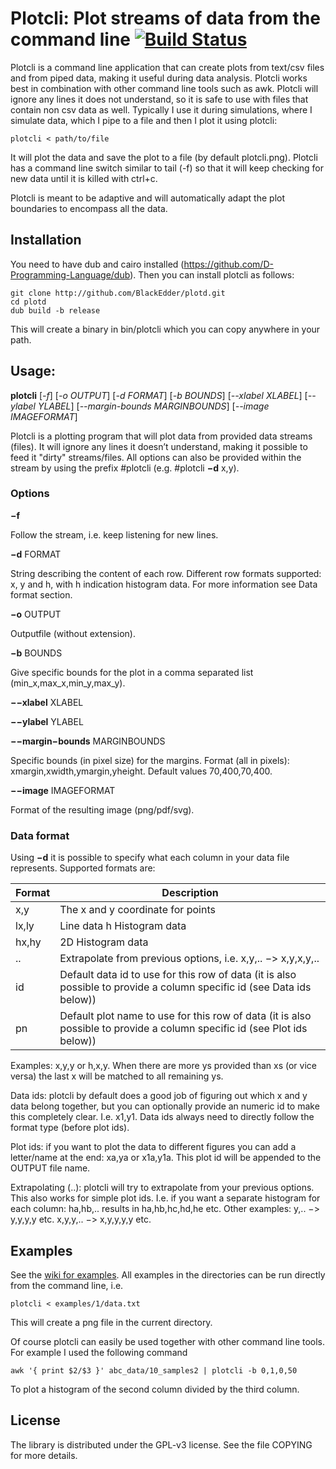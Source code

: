 # Plotcli: Plot streams of data from the command line [![Build Status](https://travis-ci.org/BlackEdder/plotd.svg?branch=master)](https://travis-ci.org/BlackEdder/plotd)

Plotcli is a command line application that can create plots from text/csv
files and from piped data, making it useful during data analysis. Plotcli
works best in combination with other command line tools such as awk. Plotcli will ignore any lines it does not understand, so it is safe to use with files that contain non csv data as well. Typically I use it during simulations, where I simulate data, which I pipe to a file and then I plot it using plotcli:

```
plotcli < path/to/file
```

It will plot the data and save the plot to a file (by default plotcli.png). Plotcli has a command line switch similar to tail (-f) so that it will keep checking for new data until it is killed with ctrl+c.

Plotcli is meant to be adaptive and will automatically adapt the plot boundaries to encompass all the data.

## Installation

You need to have dub and cairo installed
(https://github.com/D-Programming-Language/dub). Then you can install
plotcli as follows:

```
git clone http://github.com/BlackEdder/plotd.git
cd plotd
dub build -b release
```

This will create a binary in bin/plotcli which you can copy anywhere in your path.

## Usage:

**plotcli** [*-f*] [*-o OUTPUT*] [*-d FORMAT*] [*-b BOUNDS*] [*--xlabel
XLABEL*] [*--ylabel YLABEL*] [*--margin-bounds MARGINBOUNDS*] [*--image
IMAGEFORMAT*]

Plotcli is a plotting program that will plot data from provided data
streams (files). It will ignore any lines it doesn’t understand, making
it possible to feed it "dirty" streams/files. All options can also be
provided within the stream by using the prefix \#plotcli (e.g. \#plotcli
**−d** x,y).

### Options

**−f**

Follow the stream, i.e. keep listening for new lines.

**−d** FORMAT

String describing the content of each row. Different row formats
supported: x, y and h, with h indication histogram data. For more
information see Data format section.

**−o** OUTPUT

Outputfile (without extension).

**−b** BOUNDS

Give specific bounds for the plot in a comma separated list
(min\_x,max\_x,min\_y,max\_y).

**−−xlabel** XLABEL

**−−ylabel** YLABEL

**−−margin−bounds** MARGINBOUNDS

Specific bounds (in pixel size) for the margins. Format (all in pixels):
xmargin,xwidth,ymargin,yheight. Default values 70,400,70,400.

**−−image** IMAGEFORMAT

Format of the resulting image (png/pdf/svg).

### Data format

Using **−d** it is possible to specify what each column in your data
file represents. Supported formats are:

Format | Description
-------|-------
x,y | The x and y coordinate for points
lx,ly | Line data h Histogram data 
hx,hy | 2D Histogram data 
.. | Extrapolate from previous options, i.e. x,y,.. −\> x,y,x,y,.. 
id | Default data id to use for this row of data (it is also possible to provide a column specific id (see Data ids below)) 
pn | Default plot name to use for this row of data (it is also possible to provide a column specific id (see Plot ids below))

Examples: x,y,y or h,x,y. When there are more ys provided than xs (or
vice versa) the last x will be matched to all remaining ys.

Data ids: plotcli by default does a good job of figuring out which x and
y data belong together, but you can optionally provide an numeric id to
make this completely clear. I.e. x1,y1. Data ids always need to directly
follow the format type (before plot ids).

Plot ids: if you want to plot the data to different figures you can add
a letter/name at the end: xa,ya or x1a,y1a. This plot id will be
appended to the OUTPUT file name.

Extrapolating (..): plotcli will try to extrapolate from your previous
options. This also works for simple plot ids. I.e. if you want a
separate histogram for each column: ha,hb,.. results in ha,hb,hc,hd,he
etc. Other examples: y,.. −\> y,y,y,y etc. x,y,y,.. −\> x,y,y,y,y etc.

## Examples

See the [wiki for examples](https://github.com/BlackEdder/plotd/wiki). All examples in the directories can be run directly from the command line, i.e.
```
plotcli < examples/1/data.txt
```
This will create a png file in the current directory.

Of course plotcli can easily be used together with other command line tools. For example I used the following command 
```
awk '{ print $2/$3 }' abc_data/10_samples2 | plotcli -b 0,1,0,50
```
To plot a histogram of the second column divided by the third column.

## License

The library is distributed under the GPL-v3 license. See the file COPYING for more details.
